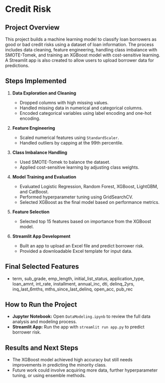 # Credit Risk

## Project Overview
This project builds a machine learning model to classify loan borrowers as good or bad credit risks using a dataset of loan information. The process includes data cleaning, feature engineering, handling class imbalance with SMOTE-Tomek, and training an XGBoost model with cost-sensitive learning. A Streamlit app is also created to allow users to upload borrower data for predictions.

## Steps Implemented
1. **Data Exploration and Cleaning**
   - Dropped columns with high missing values.
   - Handled missing data in numerical and categorical columns.
   - Encoded categorical variables using label encoding and one-hot encoding.

2. **Feature Engineering**
   - Scaled numerical features using `StandardScaler`.
   - Handled outliers by capping at the 99th percentile.

3. **Class Imbalance Handling**
   - Used SMOTE-Tomek to balance the dataset.
   - Applied cost-sensitive learning by adjusting class weights.

4. **Model Training and Evaluation**
   - Evaluated Logistic Regression, Random Forest, XGBoost, LightGBM, and CatBoost.
   - Performed hyperparameter tuning using GridSearchCV.
   - Selected XGBoost as the final model based on performance metrics.

5. **Feature Selection**
   - Selected top 15 features based on importance from the XGBoost model.

6. **Streamlit App Development**
   - Built an app to upload an Excel file and predict borrower risk.
   - Provided a downloadable Excel template for input data.

## Final Selected Features
- term, sub_grade, emp_length, initial_list_status, application_type, loan_amnt, int_rate, installment, annual_inc, dti, delinq_2yrs, inq_last_6mths, mths_since_last_delinq, open_acc, pub_rec

## How to Run the Project
- **Jupyter Notebook:** Open `DataModeling.ipynb` to review the full data analysis and modeling process.
- **Streamlit App:** Run the app with `streamlit run app.py` to predict borrower risk.

## Results and Next Steps
- The XGBoost model achieved high accuracy but still needs improvements in predicting the minority class.
- Future work could involve acquiring more data, further hyperparameter tuning, or using ensemble methods.
